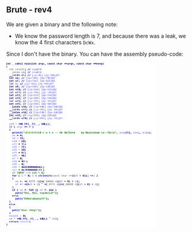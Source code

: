 ## Brute - rev4

We are given a binary and the following note: 

- We know the password length is 7, and because there was a leak, we know the 4 first characters `DcWx`.

Since I don't have the binary. You can have the assembly pseudo-code:

<img src="https://raw.githubusercontent.com/mgp25/CTFs/master/2018/HoneyCon/Brute_Rev4/pseudocode.png" width=400>